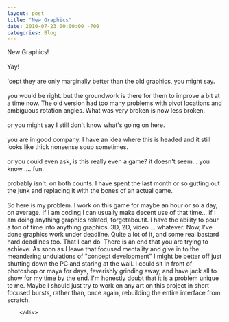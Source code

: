 ```yaml
---
layout: post
title: "New Graphics"
date: 2010-07-23 00:00:00 -700
categories: Blog
---
```


<div class="blog-content">
				<div class="paragraph" style='text-align:left;'>New Graphics!<br><br>Yay!<br><br>'cept they are only marginally better than the old graphics, you might say.<br><br> you would be right. but the groundwork is there for them to improve a bit at a time now. The old version had too many problems with pivot locations and ambiguous rotation angles. What was very broken is now less broken.<br><br>or you might say I still don't know what's going on here.<br><br> you are in good company. I have an idea where this is headed and it still looks like thick nonsense soup sometimes.<br><br>or you could even ask, is this really even a game? it doesn't seem... you know .... fun.<br><br> probably isn't. on both counts. I have spent the last month or so gutting out the junk and replacing it with the bones of an actual game.<br><br>So here is my problem. I work on this game for maybe an hour or so a day, on average. If I am coding I can usually make decent use of that time... if I am doing anything graphics related, forgetaboutit. I have the ability to pour a ton of time into anything graphics. 3D, 2D, video ... whatever. Now, I've done graphics work under deadline. Quite a lot of it, and some real bastard hard deadlines too. That I can do. There is an end that you are trying to achieve. As soon as I leave that focused mentality and give in to the meandering undulations of "concept development" I might be better off just shutting down the PC and staring at the wall. I could sit in front of photoshop or maya for days, feverishly grinding away, and have jack all to show for my time by the end. I'm honestly doubt that it is a problem unique to me. Maybe I should just try to work on any art on this project in short focused bursts, rather than, once again, rebuilding the entire interface from scratch.<br></div>

		</div>
        